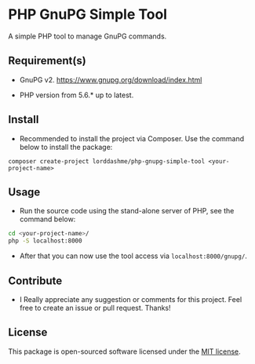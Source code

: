 # PHP GnuPG Simple Tool

A simple PHP tool to manage GnuPG commands.

## Requirement(s)

- GnuPG v2. <https://www.gnupg.org/download/index.html>

- PHP version from 5.6.* up to latest.

## Install

- Recommended to install the project via Composer. Use the command below to install the package:

```text
composer create-project lorddashme/php-gnupg-simple-tool <your-project-name>
```

## Usage

- Run the source code using the stand-alone server of PHP, see the command below:

```bash
cd <your-project-name>/
php -S localhost:8000
```

- After that you can now use the tool access via ```localhost:8000/gnupg/```.

## Contribute

- I Really appreciate any suggestion or comments for this project. Feel free to create an issue or pull request. Thanks!

## License

This package is open-sourced software licensed under the [MIT license](https://opensource.org/licenses/MIT).
